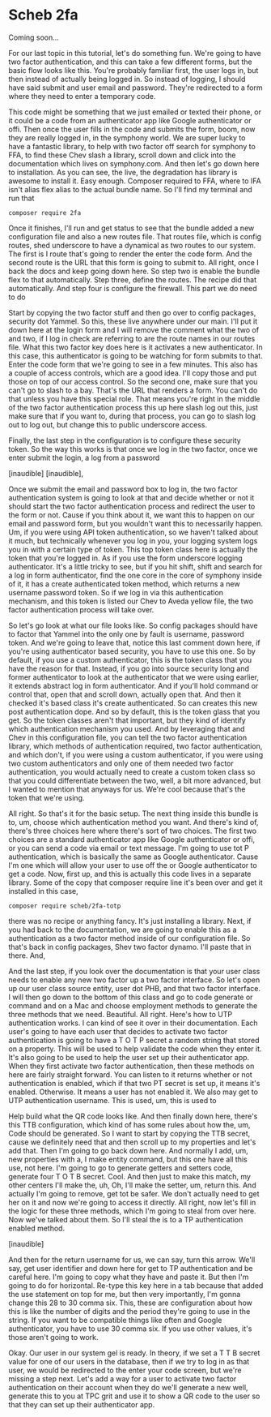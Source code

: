 # Scheb 2fa

Coming soon...

For our last topic in this tutorial, let's do something fun. We're going to have two
factor authentication, and this can take a few different forms, but the basic flow
looks like this. You're probably familiar first, the user logs in, but then instead
of actually being logged in. So instead of logging, I should have said submit and
user email and password. They're redirected to a form where they need to enter a
temporary code.

This code might be something that we just emailed or texted their phone, or it could
be a code from an authenticator app like Google authenticator or offi. Then once the
user fills in the code and submits the form, boom, now they are really logged in, in
the symphony world. We are super lucky to have a fantastic library, to help with two
factor off search for symphony to FFA, to find these Chev slash a library, scroll
down and click into the documentation which lives on symphony.com. And then let's go
down here to installation. As you can see, the live, the degradation has library is
awesome to install it. Easy enough. Composer required to FFA, where to IFA isn't
alias flex alias to the actual bundle name. So I'll find my terminal and run that

```terminal
composer require 2fa
```

Once it finishes, I'll run and get status to see that the bundle added a new
configuration file and also a new routes file. That routes file, which is config
routes, shed underscore to have a dynamical as two routes to our system. The first is
I route that's going to render the enter the code form. And the second route is the
URL that this form is going to submit to. All right, once I back the docs and keep
going down here. So step two is enable the bundle flex to that automatically. Step
three, define the routes. The recipe did that automatically. And step four is
configure the firewall. This part we do need to do

Start by copying the two factor stuff and then go over to config packages, security
dot Yammel. So this, these live anywhere under our main. I'll put it down here at the
login form and I will remove the comment what the two of and two, if I log in check
are referring to are the route names in our routes file. What this two factor key
does here is it activates a new authenticator. In this case, this authenticator is
going to be watching for form submits to that. Enter the code form that we're going
to see in a few minutes. This also has a couple of access controls, which are a good
idea. I'll copy those and put those on top of our access control. So the second one,
make sure that you can't go to slash to a bay. That's the URL that renders a form.
You can't do that unless you have this special role. That means you're right in the
middle of the two factor authentication process this up here slash log out this, just
make sure that if you want to, during that process, you can go to slash log out to
log out, but change this to public underscore access.

Finally, the last step in the configuration is to configure these security token. So
the way this works is that once we log in the two factor, once we enter submit the
login, a log from a password

[inaudible] [inaudible],

Once we submit the email and password box to log in, the two factor authentication
system is going to look at that and decide whether or not it should start the two
factor authentication process and redirect the user to the form or not. Cause if you
think about it, we want this to happen on our email and password form, but you
wouldn't want this to necessarily happen. Um, if you were using API token
authentication, so we haven't talked about it much, but technically whenever you log
in you, your logging system logs you in with a certain type of token. This top token
class here is actually the token that you're logged in. As if you use the form
underscore logging authenticator. It's a little tricky to see, but if you hit shift,
shift and search for a log in form authenticator, find the one core in the core of
symphony inside of it, it has a create authenticated token method, which returns a
new username password token. So if we log in via this authentication mechanism, and
this token is listed our Chev to Aveda yellow file, the two factor authentication
process will take over.

So let's go look at what our file looks like. So config packages should have to
factor that Yammel into the only one by fault is username, password token. And we're
going to leave that, notice this last comment down here, if you're using
authenticator based security, you have to use this one. So by default, if you use a
custom authenticator, this is the token class that you have the reason for that.
Instead, if you go into source security long and former authenticator to look at the
authenticator that we were using earlier, it extends abstract log in form
authenticator. And if you'll hold command or control that, open that and scroll down,
actually open that. And then it checked it's based class it's create authenticated.
So can creates this new post authentication dope. And so by default, this is the
token glass that you get. So the token classes aren't that important, but they kind
of identify which authentication mechanism you used. And by leveraging that and Chev
in this configuration file, you can tell the two factor authentication library, which
methods of authentication required, two factor authentication, and which don't, if
you were using a custom authenticator, if you were using two custom authenticators
and only one of them needed two factor authentication, you would actually need to
create a custom token class so that you could differentiate between the two, well, a
bit more advanced, but I wanted to mention that anyways for us. We're cool because
that's the token that we're using.

All right. So that's it for the basic setup. The next thing inside this bundle is to,
um, choose which authentication method you want. And there's kind of, there's three
choices here where there's sort of two choices. The first two choices are a standard
authenticator app like Google authenticator or offi, or you can send a code via email
or text message. I'm going to use tot P authentication, which is basically the same
as Google authenticator. Cause I'm one which will allow your user to use off the or
Google authenticator to get a code. Now, first up, and this is actually this code
lives in a separate library. Some of the copy that composer require line it's been
over and get it installed in this case, 

```terminal
composer require scheb/2fa-totp
```

there was no recipe or anything fancy. It's
just installing a library. Next, if you had back to the documentation, we are going
to enable this as a authentication as a two factor method inside of our configuration
file. So that's back in config packages, Shev two factor dynamo. I'll paste that in
there. And,

And the last step, if you look over the documentation is that your user class needs
to enable any new two factor up a two factor interface. So let's open up our user
class source entity, user dot PHB, and that two factor interface. I will then go down
to the bottom of this class and go to code generate or command and on a Mac and
choose employment methods to generate the three methods that we need. Beautiful. All
right. Here's how to UTP authentication works. I can kind of see it over in their
documentation. Each user's going to have each user that decides to activate two
factor authentication is going to have a T O T P secret a random string that stored
on a property. This will be used to help validate the code when they enter it. It's
also going to be used to help the user set up their authenticator app. When they
first activate two factor authentication, then these methods on here are fairly
straight forward. You can listen to it returns whether or not authentication is
enabled, which if that two PT secret is set up, it means it's enabled. Otherwise. It
means a user has not enabled it. We also may get to UTP authentication username. This
is used, um, this is used to

Help build what the QR code looks like. And then finally down here, there's this TTB
configuration, which kind of has some rules about how the, um, Code should be
generated. So I want to start by copying the TTB secret, cause we definitely need
that and then scroll up to my properties and let's add that. Then I'm going to go
back down here. And normally I add, um, new properties with a, I make entity command,
but this one have all this use, not here. I'm going to go to generate getters and
setters code, generate four T O T B secret. Cool. And then just to make this match,
my other centers I'll make the, uh, Oh, I'll make the setter, um, return this. And
actually I'm going to remove, get tot be safer. We don't actually need to get her on
it and now we're going to access it directly. All right, now let's fill in the logic
for these three methods, which I'm going to steal from over here. Now we've talked
about them. So I'll steal the is to a TP authentication enabled method.

[inaudible]

And then for the return username for us, we can say, turn this arrow. We'll say, get
user identifier and down here for get to TP authentication and be careful here. I'm
going to copy what they have and paste it. But then I'm going to do for horizontal.
Re-type this key here in a tab because that added the use statement on top for me,
but then very importantly, I'm gonna change this 28 to 30 comma six. This, these are
configuration about how this is like the number of digits and the period they're
going to use in the string. If you want to be compatible things like often and Google
authenticator, you have to use 30 comma six. If you use other values, it's those
aren't going to work.

Okay. Our user in our system gel is ready. In theory, if we set a T T B secret value
for one of our users in the database, then if we try to log in as that user, we would
be redirected to the enter your code screen, but we're missing a step next. Let's add
a way for a user to activate two factor authentication on their account when they do
we'll generate a new well, generate this to you at TPC grit and use it to show a QR
code to the user so that they can set up their authenticator app.

